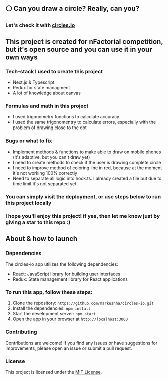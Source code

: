 ## ⚪ Can you draw a circle? Really, can you?

### Let's check it with [circles.io](https://circles-io.vercel.app/)

## This project is created for nFactorial competition, but it's open source and you can use it in your own ways

### Tech-stack I used to create this project
- Next.js & Typescript
- Redux for state managment
- A lot of knowledge about canvas

### Formulas and math in this project
- I used trigonometry functions to calculate accuracy
- I used the same trigonomentry to calculate errors, especially with the problem of drawing close to the dot

### Bugs or what to fix
- Implement methods & functions to make able to draw on mobile phones (it's adaptive, but you can't draw yet)
- I need to create methods to check if the user is drawing complete circle
- I need to improve method of coloring line in red, because at the moment it's not working 100% correctly
- Need to separate all logic into hook.ts. I already created a file but due to time limit it's not separated yet

### You can simply visit the [deployment](https://circles-io.vercel.app/), or use steps below to run this project locally

### I hope you'll enjoy this project! if yes, then let me know just by giving a star to this repo :)

## About & how to launch

### Dependencies

The circles-io app utilizes the following dependencies:

- React: JavaScript library for building user interfaces
- Redux: State management library for React applications

### To run this app, follow these steps:

1. Clone the repository: `https://github.com/markushha/circles-io.git`
2. Install the dependencies: `npm install`
3. Start the development server: `npm start`
4. Open the app in your browser at `http://localhost:3000`

### Contributing

Contributions are welcome! If you find any issues or have suggestions for improvements, please open an issue or submit a pull request.

### License

This project is licensed under the [MIT License](LICENSE).
